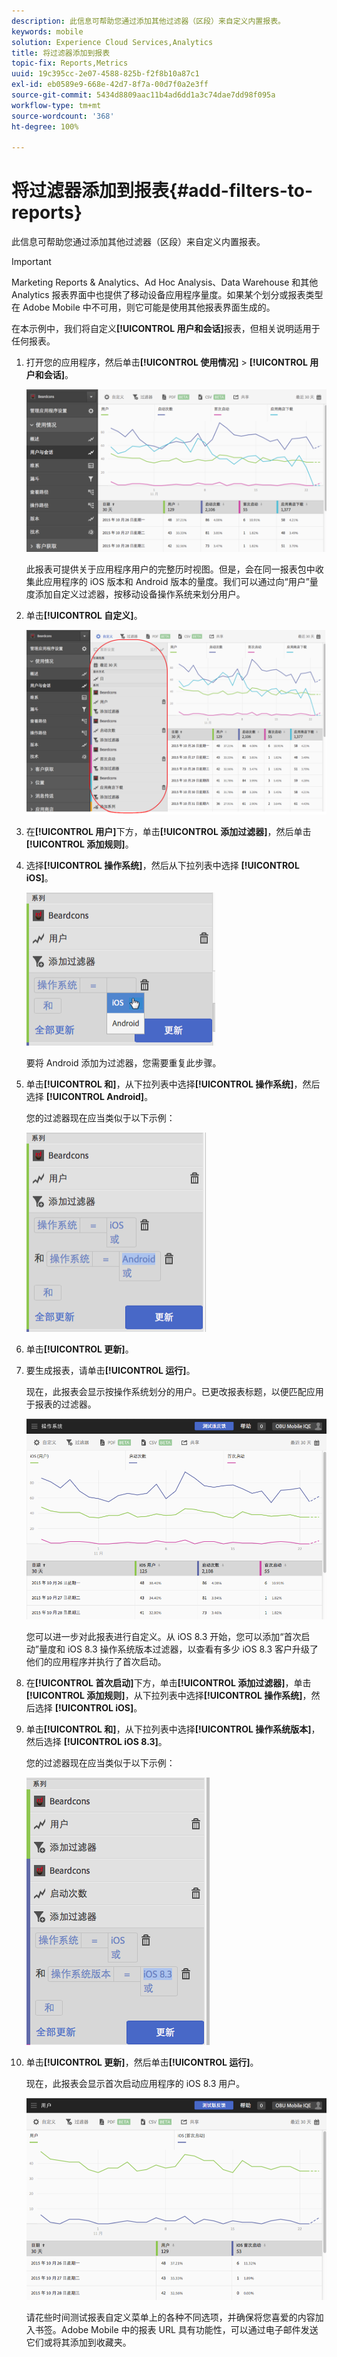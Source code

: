 ```yaml
---
description: 此信息可帮助您通过添加其他过滤器（区段）来自定义内置报表。
keywords: mobile
solution: Experience Cloud Services,Analytics
title: 将过滤器添加到报表
topic-fix: Reports,Metrics
uuid: 19c395cc-2e07-4588-825b-f2f8b10a87c1
exl-id: eb0589e9-668e-42d7-8f7a-00d7f0a2e3ff
source-git-commit: 5434d8809aac11b4ad6dd1a3c74dae7dd98f095a
workflow-type: tm+mt
source-wordcount: '368'
ht-degree: 100%

---
```


# 将过滤器添加到报表{#add-filters-to-reports}

此信息可帮助您通过添加其他过滤器（区段）来自定义内置报表。

>[!IMPORTANT]
>
>Marketing Reports &amp; Analytics、Ad Hoc Analysis、Data Warehouse 和其他 Analytics 报表界面中也提供了移动设备应用程序量度。如果某个划分或报表类型在 Adobe Mobile 中不可用，则它可能是使用其他报表界面生成的。

在本示例中，我们将自定义&#x200B;**[!UICONTROL 用户和会话]**&#x200B;报表，但相关说明适用于任何报表。

1. 打开您的应用程序，然后单击&#x200B;**[!UICONTROL 使用情况]** > **[!UICONTROL 用户和会话]**。

   ![](assets/customize1.png)

   此报表可提供关于应用程序用户的完整历时视图。但是，会在同一报表包中收集此应用程序的 iOS 版本和 Android 版本的量度。我们可以通过向“用户”量度添加自定义过滤器，按移动设备操作系统来划分用户。

1. 单击&#x200B;**[!UICONTROL 自定义]**。

   ![](assets/customize2.png)

1. 在&#x200B;**[!UICONTROL 用户]**&#x200B;下方，单击&#x200B;**[!UICONTROL 添加过滤器]**，然后单击&#x200B;**[!UICONTROL 添加规则]**。

1. 选择&#x200B;**[!UICONTROL 操作系统]**，然后从下拉列表中选择 **[!UICONTROL iOS]**。

   ![](assets/customize3.png)

   要将 Android 添加为过滤器，您需要重复此步骤。

1. 单击&#x200B;**[!UICONTROL 和]**，从下拉列表中选择&#x200B;**[!UICONTROL 操作系统]**，然后选择 **[!UICONTROL Android]**。

   您的过滤器现在应当类似于以下示例：

   ![](assets/customize4.png)

1. 单击&#x200B;**[!UICONTROL 更新]**。
1. 要生成报表，请单击&#x200B;**[!UICONTROL 运行]**。

   现在，此报表会显示按操作系统划分的用户。已更改报表标题，以便匹配应用于报表的过滤器。

   ![](assets/customize5.png)

   您可以进一步对此报表进行自定义。从 iOS 8.3 开始，您可以添加“首次启动”量度和 iOS 8.3 操作系统版本过滤器，以查看有多少 iOS 8.3 客户升级了他们的应用程序并执行了首次启动。
1. 在&#x200B;**[!UICONTROL 首次启动]**&#x200B;下方，单击&#x200B;**[!UICONTROL 添加过滤器]**，单击&#x200B;**[!UICONTROL 添加规则]**，从下拉列表中选择&#x200B;**[!UICONTROL 操作系统]**，然后选择 **[!UICONTROL iOS]**。
1. 单击&#x200B;**[!UICONTROL 和]**，从下拉列表中选择&#x200B;**[!UICONTROL 操作系统版本]**，然后选择 **[!UICONTROL iOS 8.3]**。

   您的过滤器现在应当类似于以下示例：

   ![](assets/customize6.png)

1. 单击&#x200B;**[!UICONTROL 更新]**，然后单击&#x200B;**[!UICONTROL 运行]**。

   现在，此报表会显示首次启动应用程序的 iOS 8.3 用户。

   ![](assets/customize7.png)

   请花些时间测试报表自定义菜单上的各种不同选项，并确保将您喜爱的内容加入书签。Adobe Mobile 中的报表 URL 具有功能性，可以通过电子邮件发送它们或将其添加到收藏夹。
